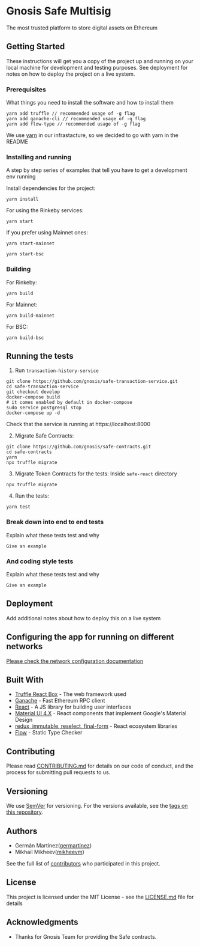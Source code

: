 # Gnosis Safe Multisig

The most trusted platform to store digital assets on Ethereum

## Getting Started

These instructions will get you a copy of the project up and running on your local machine for development and testing purposes. See deployment for notes on how to deploy the project on a live system. 

### Prerequisites

What things you need to install the software and how to install them

```
yarn add truffle // recommended usage of -g flag
yarn add ganache-cli // recommended usage of -g flag
yarn add flow-type // recommended usage of -g flag
```

We use [yarn](https://yarnpkg.com) in our infrastacture, so we decided to go with yarn in the README

### Installing and running

A step by step series of examples that tell you have to get a development env running

Install dependencies for the project:
```
yarn install
```

For using the Rinkeby services:
```
yarn start
```

If you prefer using Mainnet ones:
```
yarn start-mainnet
```

```
yarn start-bsc
```

### Building
For Rinkeby:
```
yarn build
```

For Mainnet:
```
yarn build-mainnet
```

For BSC:
```
yarn build-bsc
```


## Running the tests

1. Run `transaction-history-service`
```
git clone https://github.com/gnosis/safe-transaction-service.git
cd safe-transaction-service
git checkout develop
docker-compose build
# it comes enabled by default in docker-compose
sudo service postgresql stop
docker-compose up -d
```
Check that the service is running at https://localhost:8000

2. Migrate Safe Contracts:
```
git clone https://github.com/gnosis/safe-contracts.git
cd safe-contracts
yarn
npx truffle migrate
```
3. Migrate Token Contracts for the tests:
Inside `safe-react` directory
```
npx truffle migrate
```
4. Run the tests:
```
yarn test
```


### Break down into end to end tests

Explain what these tests test and why

```
Give an example
```

### And coding style tests

Explain what these tests test and why

```
Give an example
```

## Deployment

Add additional notes about how to deploy this on a live system

## Configuring the app for running on different networks

[Please check the network configuration documentation](./docs/networks.md)

## Built With

* [Truffle React Box](https://github.com/truffle-box/react-box) - The web framework used
* [Ganache](https://github.com/trufflesuite/ganache-cli) - Fast Ethereum RPC client
* [React](https://reactjs.org/) - A JS library for building user interfaces
* [Material UI 4.X](https://material-ui.com/) - React components that implement Google's Material Design
* [redux, immutable, reselect, final-form](https://redux.js.org/) - React ecosystem libraries
* [Flow](https://flow.org/) - Static Type Checker

## Contributing

Please read [CONTRIBUTING.md](https://gist.github.com/PurpleBooth/b24679402957c63ec426) for details on our code of conduct, and the process for submitting pull requests to us.

## Versioning

We use [SemVer](http://semver.org/) for versioning. For the versions available, see the [tags on this repository](https://github.com/gnosis/gnosis-team-safe/tags). 

## Authors

- Germán Martínez([germartinez](https://github.com/germartinez))
- Mikhail Mikheev([mikheevm](https://github.com/mikheevm))

See the full list of [contributors](https://github.com/gnosis/gnosis-team-safe/contributors) who participated in this project.

## License

This project is licensed under the MIT License - see the [LICENSE.md](LICENSE.md) file for details

## Acknowledgments

* Thanks for Gnosis Team for providing the Safe contracts.
